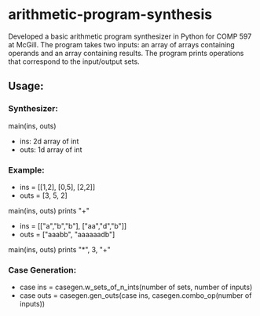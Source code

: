 # arithmetic-program-synthesis
Developed a basic arithmetic program synthesizer in Python for COMP 597 at McGill. The program takes two inputs: an array of arrays containing operands and an array containing results. The program prints operations that correspond to the input/output sets. 

## Usage:
### Synthesizer:
main(ins, outs) 
- ins: 2d array of int
- outs: 1d array of int

### Example:

- ins = [[1,2], [0,5], [2,2]]
- outs = [3, 5, 2]
  
main(ins, outs) prints "+"


- ins = [["a","b","b"], ["aa","d","b"]]
- outs = ["aaabb", "aaaaaadb"]
  
main(ins, outs) prints "*", 3, "+"

### Case Generation:
- case ins = casegen.w_sets_of_n_ints(number of sets, number of inputs)
- case outs = casegen.gen_outs(case ins, casegen.combo_op(number of inputs))
